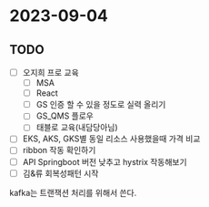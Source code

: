 # 2023-09-04

## TODO
* [ ] 오지희 프로 교육
    * [ ] MSA
    * [ ] React
    * [ ] GS 인증 할 수 있을 정도로 실력 올리기
    * [ ] GS_QMS 플로우
    * [ ] 태블로 교육(내담당아님)
* [ ] EKS, AKS, GKS별 동일 리소스 사용했을때 가격 비교
* [ ] ribbon 작동 확인하기
* [ ] API Springboot 버전 낮추고 hystrix 작동해보기
* [ ] 김&류 회복성패턴 시작

kafka는 트랜잭션 처리를 위해서 쓴다.
